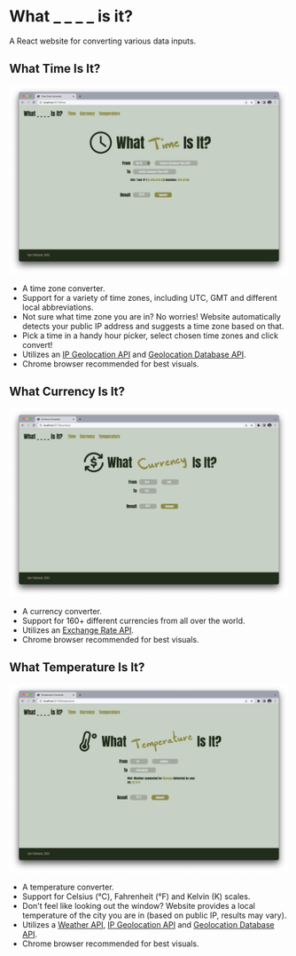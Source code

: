 # What _ _ _ _ is it?

A React website for converting various data inputs.

## What Time Is It?
![Time zone converter example](./images/time-converter-window.png)

- A time zone converter.
- Support for a variety of time zones, including UTC, GMT and different local abbreviations.
- Not sure what time zone you are in? No worries! Website automatically detects your public IP address and suggests a time zone based on that.
- Pick a time in a handy hour picker, select chosen time zones and click convert!
- Utilizes an [IP Geolocation API](https://ip-api.com) and [Geolocation Database API](https://geolocation-db.com).
- Chrome browser recommended for best visuals.

## What Currency Is It?
![Currency converter example](./images/currency-converter-window.png)

- A currency converter.
- Support for 160+ different currencies from all over the world.
- Utilizes an [Exchange Rate API](https://www.exchangerate-api.com).
- Chrome browser recommended for best visuals.

## What Temperature Is It?
![Temperature converter example](./images/temperature-converter-window.png)

- A temperature converter.
- Support for Celsius (°C), Fahrenheit (°F) and Kelvin (K) scales.
- Don't feel like looking out the window? Website provides a local temperature of the city you are in (based on public IP, results may vary).
- Utilizes a [Weather API](https://open-meteo.com), [IP Geolocation API](https://ip-api.com) and [Geolocation Database API](https://geolocation-db.com).
- Chrome browser recommended for best visuals.